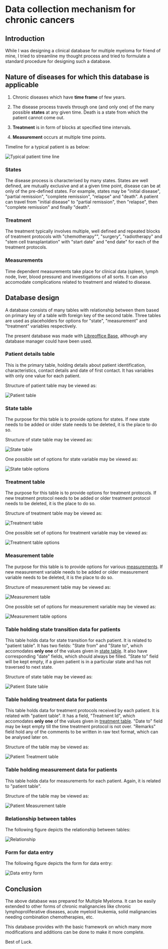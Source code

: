 # Data collection mechanism for chronic cancers

## Introduction

While I was designing a clinical database for multiple myeloma for friend of mine, I tried to streamline my thought process and tried to formulate a standard procedure for designing such a database.

## Nature of diseases for which this database is applicable

1.  Chronic diseases which have **time frame** of few years.

2.  The disease process travels through one (and only one) of the many possible **states** at any given time. Death is a state from which the patient cannot come out.

3.  **Treatment** is in form of blocks at specified time intervals.

4.  **Measurement** occurs at multiple time points.

Timeline for a typical patient is as below:

![Typical patient time line](fig/patient_outline.svg)

### States

The disease process is characterised by many states. States are well defined, are mutually exclusive and at a given time point, disease can be at only of the pre-defined states.  For example, states may be "initial disease", "partial remission", "complete remission", "relapse" and "death". A patient can travel from "initial disease" to "partial remission", then "relapse", then "complete remission" and finally "death".

### Treatment

The treatment typically involves multiple, well defined and repeated blocks of treatment protocols with "chemotherapy"", "surgery", "radiotherapy" and "stem cell transplantation" with "start date" and "end date" for each of the treatment protocols.

### <a name="measure"></a>Measurements

Time dependent measurements take place for clinical data (spleen, lymph node, liver, blood pressure) and investigations of all sorts. It can also accomodate complications related to treatment and related to disease.

## Database design

A database consists of many tables with relationship between them based on primary key of a table with foreign key of the second table.  Three tables are used as placeholders for options for "state", "measurement" and "treatment" variables respectively.

The present database was made with [Libreoffice Base](http://www.libreoffice.org/discover/base/), although any database manager could have been used.

### Patient details table

This is the primary table, holding details about patient identification, characteristics, contact details and date of first contact.  It has variables with only one value for each patient.

Structure of patient table may be viewed as:

![Patient table](fig/tPatient.png)

### <a name="state"></a>State table

The purpose for this table is to provide options for states. If new state needs to be added or older state needs to be deleted, it is the place to do so.

Structure of state table may be viewed as:

![State table](fig/tState.png)

One possible set of options for state variable may be viewed as:

![State table options](fig/tState_options.png)

### <a name="treat"></a>Treatment table

The purpose for this table is to provide options for treatment protocols. If new treatment protocol needs to be added or older treatment protocol needs to be deleted, it is the place to do so.

Structure of treatment table may be viewed as:

![Treatment table](fig/tTrt.png)

One possible set of options for treatment variable may be viewed as:

![Treatment table options](fig/tTrt_options.png)

### Measurement table

The purpose for this table is to provide options for various [measurements](#measure). If new measurement variable needs to be added or older measurement variable needs to be deleted, it is the place to do so.

Structure of measurement table may be viewed as:

![Measurement table](fig/tMeasure.png)

One possible set of options for measurement variable may be viewed as:

![Measurement table options](fig/tMeasure_options.png)

### Table holding state transition data for patients

This table holds data for state transition for each patient.  It is related to "patient table".  It has two fields: "State from" and "State to", which accomodates **only one** of the values given in [state table](#state).  It also have corresponding "date" fields, which should always be filled.  "State to" field will be kept empty, if a given patient is in a particular state and has not traversed to next state.

Structure of state table may be viewed as:

![Patient State table](fig/tStatePat.png)

### Table holding treatment data for patients

This table holds data for treatment protocols received by each patient. It is related with "patient table".  It has a field, "Treatment Id", which accomodates **only one** of the values given in [treatment table](#treat).  "Date to" field may be kept empty till the time treatment protocol is not over. "Remarks" field hold any of the comments to be written in raw text format, which can be analysed later on.

Structure of the table may be viewed as:

![Patient Treatment table](fig/tTrtPat.png)

### Table holding measurement data for patients

This table holds data for measurements for each patient. Again, it is related to "patient table".

Structure of the table may be viewed as:

![Patient Measurement table](fig/tMeasurePat.png)

### Relationship between tables

The following figure depicts the relationship between tables:

![Relationship](fig/relation_final.png)

### Form for data entry

The following figure depicts the form for data entry:

![Data entry form](fig/data_entry_form.png)

## Conclusion

The above database was prepared for Multiple Myeloma.  It can be easily extended to other forms of chronic malignancies like chronic lymphoproliferative diseases, acute myeloid leukemia, solid malignancies needing combination chemotherapies, etc.

This database provides with the basic framework on which many more modifications and additions can be done to make it more complete.

Best of Luck.
